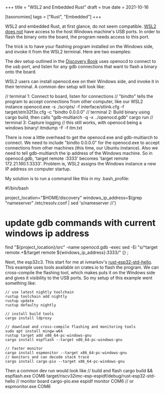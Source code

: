 +++
title = "WSL2 and Embedded Rust"
draft = true
date = 2021-10-16

[taxonomies]
tags = ["Rust", "Embedded"]
+++

WSL2 and embedded Rust, at first glance, do not seem compatible. [WSL2 does not](https://github.com/microsoft/WSL/issues/5158) have access to the host Windows machine's USB ports. In order to flash the binary onto the board, the program needs access to this port.

The trick is to have your flashing program installed on the Windows side, and invoke it from the WSL2 terminal. Here are two examples:

The dev setup outlined in the [Discovery Book](https://docs.rust-embedded.org/discovery/) uses openocd to connect to the usb port, and listen for any gdb connections that want to flash a binary onto the board.

WSL2 users can install openocd.exe on their Windows side, and invoke it in their terminal. A common dev setup will look like:

// terminal 1: Connect to board, listen for connections
// "bindto" tells the program to accept connections from other computer, like our WSL2 instance
openocd.exe -s ./scripts/ -f interface/stlink.cfg -f target/stm32f3x.cfg -c "bindto 0.0.0.0"
// terminal 2: Build binary using cargo build, then calls "gdb-multiarch -q -x ../openocd.gdb" 
cargo run
// terminal 3: Capture logging
// this still works, with openocd being a windows binary!
itmdump -F -f itm.txt

There is now a little overhead to get the openocd.exe and gdb-multiarch to connect.
We need to include "bindto 0.0.0.0" for the openocd.exe to accept connections from other machines (this time, our Ubuntu instance). Also we need to tell gdb-multiarch the ip address of the Windows machine. So in openocd.gdb, 'target remote :3333' becomes 'target remote 172.21.160.1:3333'. Problem is, WSL2 assigns the Windows instance a new IP address on computer startup.

My solution is to run a command like this in my .bash_profile:

#!/bin/bash

project_location="$HOME/discovery"
windows_ip_address=$(grep "nameserver" /etc/resolv.conf | sed 's/nameserver //')

# update gdb commands with current windows ip address
find "${project_location}/src" -name openocd.gdb -exec sed -Ei "s/^target remote.+\$/target remote ${windows_ip_address}:3333/" {} \;

Next, the esp32c3. This start for me at ivmarkov's [rust-esp32-std-hello](https://github.com/ivmarkov/rust-esp32-std-hello). This example uses tools available on crates.io to flash the program. We can cross-compile the flashing tool, which makes puts it on the Windows side and gives it visibility to the USB ports. So my setup of this example went something like:

```
// use latest nightly toolchain
rustup toolchain add nightly
rustup update
rustup defaulty nightly

// install build tools
cargo install ldproxy

// download and cross-compile flashing and monitoring tools
sudo apt install mingw-w64
rustup target add x86_64-pc-windows-gnu
cargo install espflash --target x86_64-pc-windows-gnu

// faster monitor
cargo install espmonitor --target x86_64-pc-windows-gnu
// monitors and can decode stack trace
cargo install cargo-pio --target x86_64-pc-windows-gnu
```

Then a common dev run would look like
// build and flash
cargo build && espflash.exe COM6 target/riscv32imc-esp-espidf/debug/rust-esp32-std-hello
// monitor board
cargo-pio.exe espidf monitor COM6 // or espmonitor.exe COM6
```

